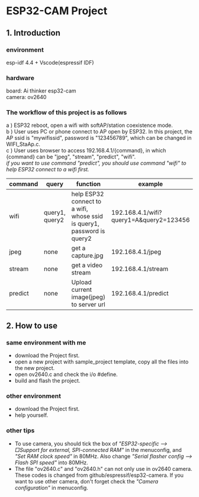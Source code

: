 # ESP32-CAM Project
## 1. Introduction
### environment
   esp-idf 4.4 + Vscode(espressif IDF) 
### hardware
   board:   Ai thinker esp32-cam  
   camera:  ov2640
### The workflow of this project is as follows  
   a ) ESP32 reboot, open a wifi with softAP/station coexistence mode.  
   b ) User uses PC or phone connect to AP open by ESP32. In this project, the AP ssid is "mywifissid", password is "123456789", which can be changed in WIFI_StaAp.c.  
   c ) User uses browser to access 192.168.4.1/{command}, in which {command} can be "jpeg", "stream", "predict", "wifi".  
       *if you want to use command "predict", you should use command "wifi" to help ESP32 connect to a wifi first.*
    
 command  | query  | function | example
 -------- | ------ | -------- | ------- 
 wifi  | query1, query2 | help ESP32 connect to a wifi, whose ssid is query1, password is query2 | 192.168.4.1/wifi?query1=A&query2=123456
 jpeg  | none | get a capture.jpg | 192.168.4.1/jpeg
 stream  | none | get a video stream | 192.168.4.1/stream
 predict  | none | Upload current image(jpeg) to server url | 192.168.4.1/predict

## 2. How to use 
### same environment with me
   * download the Project first.
   * open a new project with sample_project template, copy all the files into the new project.
   * open ov2640.c and check the i/o #define.
   * build and flash the project.
### other environment
   * download the Project first.
   * help yourself.
### other tips
   * To use camera, you should tick the box of *"ESP32-specific -->  □Support for external, SPI-connected RAM"* in the menuconfig, and *"Set RAM clock speed"* in 80MHz. Also change *"Serial flasher config --> Flash SPI speed"* into 80MHz.
   * The file "ov2640.c" and "ov2640.h" can not only use in ov2640 camera. These codes is changed from github/espressif/esp32-camera. If you want to use other camera, don't forget check the *"Camera configuration"* in menuconfig.


